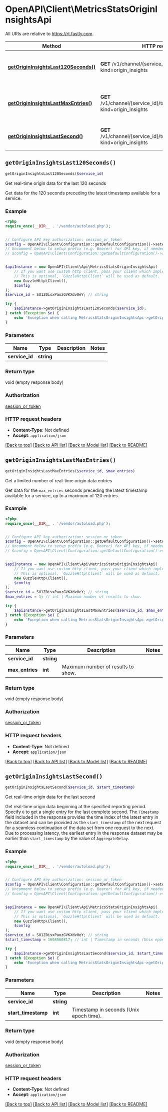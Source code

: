 # OpenAPI\Client\MetricsStatsOriginInsightsApi

All URIs are relative to https://rt.fastly.com.

Method | HTTP request | Description
------------- | ------------- | -------------
[**getOriginInsightsLast120Seconds()**](MetricsStatsOriginInsightsApi.md#getOriginInsightsLast120Seconds) | **GET** /v1/channel/{service_id}/ts/h?kind&#x3D;origin_insights | Get real-time origin data for the last 120 seconds
[**getOriginInsightsLastMaxEntries()**](MetricsStatsOriginInsightsApi.md#getOriginInsightsLastMaxEntries) | **GET** /v1/channel/{service_id}/ts/h/limit/{max_entries}?kind&#x3D;origin_insights | Get a limited number of real-time origin data entries
[**getOriginInsightsLastSecond()**](MetricsStatsOriginInsightsApi.md#getOriginInsightsLastSecond) | **GET** /v1/channel/{service_id}/ts/{start_timestamp}?kind&#x3D;origin_insights | Get real-time origin data for the last second


## `getOriginInsightsLast120Seconds()`

```php
getOriginInsightsLast120Seconds($service_id)
```

Get real-time origin data for the last 120 seconds

Get data for the 120 seconds preceding the latest timestamp available for a service.

### Example

```php
<?php
require_once(__DIR__ . '/vendor/autoload.php');


// Configure API key authorization: session_or_token
$config = OpenAPI\Client\Configuration::getDefaultConfiguration()->setApiKey('Fastly-Key', 'YOUR_API_KEY');
// Uncomment below to setup prefix (e.g. Bearer) for API key, if needed
// $config = OpenAPI\Client\Configuration::getDefaultConfiguration()->setApiKeyPrefix('Fastly-Key', 'Bearer');


$apiInstance = new OpenAPI\Client\Api\MetricsStatsOriginInsightsApi(
    // If you want use custom http client, pass your client which implements `GuzzleHttp\ClientInterface`.
    // This is optional, `GuzzleHttp\Client` will be used as default.
    new GuzzleHttp\Client(),
    $config
);
$service_id = SU1Z0isxPaozGVKXdv0eY; // string

try {
    $apiInstance->getOriginInsightsLast120Seconds($service_id);
} catch (Exception $e) {
    echo 'Exception when calling MetricsStatsOriginInsightsApi->getOriginInsightsLast120Seconds: ', $e->getMessage(), PHP_EOL;
}
```

### Parameters

Name | Type | Description  | Notes
------------- | ------------- | ------------- | -------------
 **service_id** | **string**|  |

### Return type

void (empty response body)

### Authorization

[session_or_token](../../README.md#session_or_token)

### HTTP request headers

- **Content-Type**: Not defined
- **Accept**: `application/json`

[[Back to top]](#) [[Back to API list]](../../README.md#endpoints)
[[Back to Model list]](../../README.md#models)
[[Back to README]](../../README.md)

## `getOriginInsightsLastMaxEntries()`

```php
getOriginInsightsLastMaxEntries($service_id, $max_entries)
```

Get a limited number of real-time origin data entries

Get data for the `max_entries` seconds preceding the latest timestamp available for a service, up to a maximum of 120 entries.

### Example

```php
<?php
require_once(__DIR__ . '/vendor/autoload.php');


// Configure API key authorization: session_or_token
$config = OpenAPI\Client\Configuration::getDefaultConfiguration()->setApiKey('Fastly-Key', 'YOUR_API_KEY');
// Uncomment below to setup prefix (e.g. Bearer) for API key, if needed
// $config = OpenAPI\Client\Configuration::getDefaultConfiguration()->setApiKeyPrefix('Fastly-Key', 'Bearer');


$apiInstance = new OpenAPI\Client\Api\MetricsStatsOriginInsightsApi(
    // If you want use custom http client, pass your client which implements `GuzzleHttp\ClientInterface`.
    // This is optional, `GuzzleHttp\Client` will be used as default.
    new GuzzleHttp\Client(),
    $config
);
$service_id = SU1Z0isxPaozGVKXdv0eY; // string
$max_entries = 1; // int | Maximum number of results to show.

try {
    $apiInstance->getOriginInsightsLastMaxEntries($service_id, $max_entries);
} catch (Exception $e) {
    echo 'Exception when calling MetricsStatsOriginInsightsApi->getOriginInsightsLastMaxEntries: ', $e->getMessage(), PHP_EOL;
}
```

### Parameters

Name | Type | Description  | Notes
------------- | ------------- | ------------- | -------------
 **service_id** | **string**|  |
 **max_entries** | **int**| Maximum number of results to show. |

### Return type

void (empty response body)

### Authorization

[session_or_token](../../README.md#session_or_token)

### HTTP request headers

- **Content-Type**: Not defined
- **Accept**: `application/json`

[[Back to top]](#) [[Back to API list]](../../README.md#endpoints)
[[Back to Model list]](../../README.md#models)
[[Back to README]](../../README.md)

## `getOriginInsightsLastSecond()`

```php
getOriginInsightsLastSecond($service_id, $start_timestamp)
```

Get real-time origin data for the last second

Get real-time origin data beginning at the specified reporting period. Specify `0` to get a single entry for the last complete second. The `Timestamp` field included in the response provides the time index of the latest entry in the dataset and can be provided as the `start_timestamp` of the next request for a seamless continuation of the data set from one request to the next. Due to processing latency, the earliest entry in the response dataset may be earlier than `start_timestamp` by the value of `AggregateDelay`.

### Example

```php
<?php
require_once(__DIR__ . '/vendor/autoload.php');


// Configure API key authorization: session_or_token
$config = OpenAPI\Client\Configuration::getDefaultConfiguration()->setApiKey('Fastly-Key', 'YOUR_API_KEY');
// Uncomment below to setup prefix (e.g. Bearer) for API key, if needed
// $config = OpenAPI\Client\Configuration::getDefaultConfiguration()->setApiKeyPrefix('Fastly-Key', 'Bearer');


$apiInstance = new OpenAPI\Client\Api\MetricsStatsOriginInsightsApi(
    // If you want use custom http client, pass your client which implements `GuzzleHttp\ClientInterface`.
    // This is optional, `GuzzleHttp\Client` will be used as default.
    new GuzzleHttp\Client(),
    $config
);
$service_id = SU1Z0isxPaozGVKXdv0eY; // string
$start_timestamp = 1608560817; // int | Timestamp in seconds (Unix epoch time).

try {
    $apiInstance->getOriginInsightsLastSecond($service_id, $start_timestamp);
} catch (Exception $e) {
    echo 'Exception when calling MetricsStatsOriginInsightsApi->getOriginInsightsLastSecond: ', $e->getMessage(), PHP_EOL;
}
```

### Parameters

Name | Type | Description  | Notes
------------- | ------------- | ------------- | -------------
 **service_id** | **string**|  |
 **start_timestamp** | **int**| Timestamp in seconds (Unix epoch time). |

### Return type

void (empty response body)

### Authorization

[session_or_token](../../README.md#session_or_token)

### HTTP request headers

- **Content-Type**: Not defined
- **Accept**: `application/json`

[[Back to top]](#) [[Back to API list]](../../README.md#endpoints)
[[Back to Model list]](../../README.md#models)
[[Back to README]](../../README.md)
